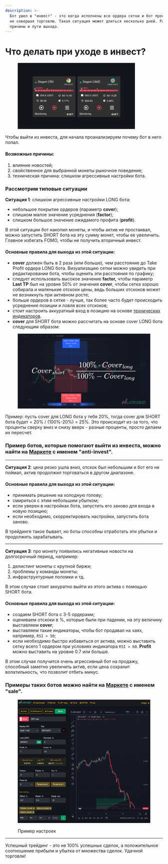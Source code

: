 ```yaml
---
description: >-
  Бот ушел в "инвест" - это когда исполнены все ордера сетки и бот простаивает,
  не совершая торговлю. Такая ситуация может длиться несколько дней. Разберем
  причины и пути выхода.
---
```


# Что делать при уходе в инвест?

<figure><img src="../.gitbook/assets/invest.png" alt="боты в инвесте" width="375"><figcaption></figcaption></figure>

Чтобы выйти из инвеста, для начала проанализируем почему бот в него попал.

#### Возможные причины:

1. влияние новостей;
2. свойственное для выбранной монеты рыночное поведение;
3. техническая причина: слишком агрессивные настройки бота.

### Рассмотрим типовые ситуации

**Ситуация 1**: слишком агрессивные настройки LONG бота:

* небольшое покрытие ордеров (параметр **cover**);
* слишком малое значение усреднения (**factor**);
* слишком большое значение ожидамого профита (**profit**).

В этой ситуации бот накопил монеты, и чтобы актив не простаивал, можно запустить SHORT бота на эту сумму монет, чтобы ее увеличить. Главное избегать FOMO, чтобы не получить вторичный инвест.

#### Основные правила для выхода из этой ситуации:

* **cover** должен быть в 2 раза (или больше), чем расстояние до Take Profit ордера LONG бота. Визуализацию сетки можно увидеть при редактировании бота, чтобы оценить эти расстояния по графику;
* следует использовать высокое значение **factor,** чтобы параметр **Last TP** был на уровне 50% от значения **cover**, чтобы сетка хорошо собирала и маленькие отскоки цены, ведь больших отскоков может не возникнуть при активном росте;
* больше ордеров в сетке - лучше, так более часто будет происходить усреднение позиции и ловля всех отскоков;
* стоит настроить аккуратный вход в позицию на основе [технических индикаторов](../indikatory.md).
* **cover** для SHORT бота можно рассчитать на основе cover LONG бота следующим образом:

<figure><img src="../.gitbook/assets/formula.png" alt=""><figcaption></figcaption></figure>

Пример: пусть cover для LONG бота у тебя 20%, тогда cover для SHORT бота будет = 20% / (100%-20%) = 25%. Это происходит из-за того, что проценты сверху вниз и снизу вверх - разные проценты, просто делаем их пересчет.

### Пример ботов, которые помогают выйти из инвеста, можно найти на [Маркете](https://matrixbot.io/market) с именем "anti-invest".

***

**Ситуация 2**: цена резко ушла вниз, отскок был небольшим и бот его не поймал, актив продолжил торговаться в другом диапазоне.

#### Основные правила для выхода из этой ситуации:

* принимать решение на холодную голову;
* смириться с этим небольшим убытком;
* если уверен в настройках бота, запустить его заново для входа в новую позицию;
* если необходимо, скорректировать настройки, запустить бота заново.

В трейдинге такое бывает, но боты способны отработать эти убытки и продолжить зарабатывать.

***

**Ситуация 3**: про монету появились негативные новости на долгосрочный период, например:

1. делистинг монеты с крупной биржи;
2. проблемы у команды монеты;
3. инфраструктурные поломки и тд.

В этом случае стоит аккуратно выйти из этого актива с помощью SHORT бота.

#### Основные правила для выхода из этой ситуации:

* создаем SHORT бота с 3-5 ордерами;
* оцениваем отскоки в %, которые были при падении, на эту величину выставляем **cover**;
* выставляем такие индикаторы, чтобы бот продавал на хаях, например, `RSI > 50`;
* если необходимо быстро избавиться от актива, можно выставить сетку всего 1 ордером при условиях индикатора `RSI > 60`. **Profit** можно выставить на уровне 0.7 или больше.

В этом случае получится очень агрессивный бот на продажу, способный заметно увеличить актив, если цена сохранит волатильность, что позволит отбить минус.

### Примеры таких ботов можно найти на [Маркете](https://matrixbot.io/market) с именем "sale".

<figure><img src="../.gitbook/assets/Screenshot_2024-04-18_12-31-41.png" alt=""><figcaption><p>Пример настроек</p></figcaption></figure>

***

Успешный трейдинг - это не 100% успешных сделок, а положительное соотношение прибыли и убытка от множества сделок. Удачной торговли!
